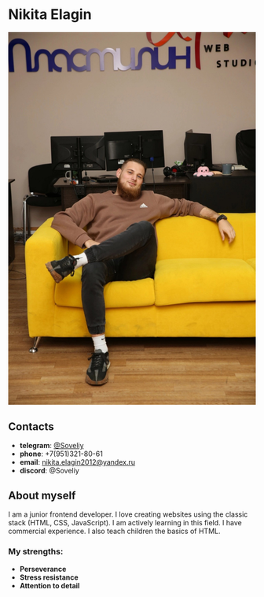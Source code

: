 # Nikita Elagin

![Image](photo.jpg)

## Contacts 

* **telegram**: [@Soveliy](https://t.me/Soveliy)
* **phone**: +7(951)321-80-61
* **email**: nikita.elagin2012@yandex.ru
* **discord**: @Soveliy

## About myself

I am a junior frontend developer. I love creating websites using the classic stack (HTML, CSS, JavaScript). I am actively learning in this field. I have commercial experience. I also teach children the basics of HTML.

### My strengths:

* **Perseverance**
* **Stress resistance**
* **Attention to detail**